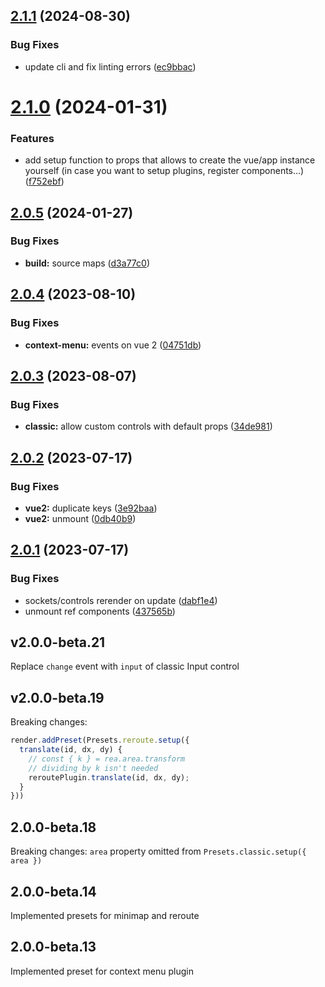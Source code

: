 ## [2.1.1](https://github.com/retejs/vue-plugin/compare/v2.1.0...v2.1.1) (2024-08-30)


### Bug Fixes

* update cli and fix linting errors ([ec9bbac](https://github.com/retejs/vue-plugin/commit/ec9bbac07647f66e10736da1664d11ec7429ce98))

# [2.1.0](https://github.com/retejs/vue-plugin/compare/v2.0.5...v2.1.0) (2024-01-31)


### Features

* add setup function to props that allows to create the vue/app instance yourself (in case you want to setup plugins, register components...) ([f752ebf](https://github.com/retejs/vue-plugin/commit/f752ebfaae176e51dc06e7d378f3f635337fb6de))

## [2.0.5](https://github.com/retejs/vue-plugin/compare/v2.0.4...v2.0.5) (2024-01-27)


### Bug Fixes

* **build:** source maps ([d3a77c0](https://github.com/retejs/vue-plugin/commit/d3a77c02968061151e8bc18aa298f8b4048f9005))

## [2.0.4](https://github.com/retejs/vue-plugin/compare/v2.0.3...v2.0.4) (2023-08-10)


### Bug Fixes

* **context-menu:** events on vue 2 ([04751db](https://github.com/retejs/vue-plugin/commit/04751db2e0fa00ca2259617822a1d0ac0ed1d66d))

## [2.0.3](https://github.com/retejs/vue-plugin/compare/v2.0.2...v2.0.3) (2023-08-07)


### Bug Fixes

* **classic:** allow custom controls with default props ([34de981](https://github.com/retejs/vue-plugin/commit/34de981a47b0561b2c4325a59c39353639d350b7))

## [2.0.2](https://github.com/retejs/vue-plugin/compare/v2.0.1...v2.0.2) (2023-07-17)


### Bug Fixes

* **vue2:** duplicate keys ([3e92baa](https://github.com/retejs/vue-plugin/commit/3e92baaa5dd4e46082c5e4038d592cca42c36619))
* **vue2:** unmount ([0db40b9](https://github.com/retejs/vue-plugin/commit/0db40b9cbc0ae8a018e33369bb3cd75e82250d17))

## [2.0.1](https://github.com/retejs/vue-plugin/compare/v2.0.0...v2.0.1) (2023-07-17)


### Bug Fixes

* sockets/controls rerender on update ([dabf1e4](https://github.com/retejs/vue-plugin/commit/dabf1e4a37889026c0d7840ddefb7a7991204795))
* unmount ref components ([437565b](https://github.com/retejs/vue-plugin/commit/437565be46cf906d74783d2508815b377ef0c759))

## v2.0.0-beta.21

Replace `change` event with `input` of classic Input control

## v2.0.0-beta.19

Breaking changes:

```ts
render.addPreset(Presets.reroute.setup({
  translate(id, dx, dy) {
    // const { k } = rea.area.transform
    // dividing by k isn't needed
    reroutePlugin.translate(id, dx, dy);
  }
}))
```

## 2.0.0-beta.18

Breaking changes: `area` property omitted from `Presets.classic.setup({ area })`

## 2.0.0-beta.14

Implemented presets for minimap and reroute


## 2.0.0-beta.13

Implemented preset for context menu plugin
